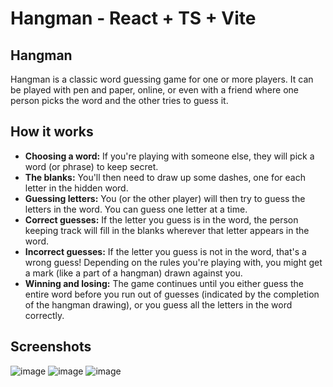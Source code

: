 
# Hangman - React + TS + Vite

## Hangman
Hangman is a classic word guessing game for one or more players. It can be played with pen and paper, online, or even with a friend where one person picks the word and the other tries to guess it.

## How it works

* **Choosing a word:** If you're playing with someone else, they will pick a word (or phrase) to keep secret.
* **The blanks:** You'll then need to draw up some dashes, one for each letter in the hidden word.
* **Guessing letters:** You (or the other player) will then try to guess the letters in the word. You can guess one letter at a time.
* **Correct guesses:** If the letter you guess is in the word, the person keeping track will fill in the blanks wherever that letter appears in the word.
* **Incorrect guesses:** If the letter you guess is not in the word, that's a wrong guess! Depending on the rules you're playing with, you might get a mark (like a part of a hangman) drawn against you.
* **Winning and losing:** The game continues until you either guess the entire word before you run out of guesses (indicated by the completion of the hangman drawing), or you guess all the letters in the word correctly.
## Screenshots
![image](https://github.com/Deshan-salitha/HangMan_React_TS/assets/71576127/f0bf4e1f-8c80-4c46-b411-b2ec5867c151)
![image](https://github.com/Deshan-salitha/HangMan_React_TS/assets/71576127/d204d509-eb79-43fe-a9fb-c851c0460b47)
![image](https://github.com/Deshan-salitha/HangMan_React_TS/assets/71576127/206346b2-7a9e-4496-8f13-8920a409b307)
